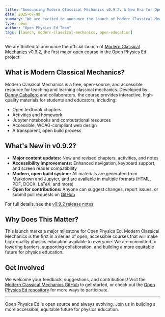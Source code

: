 ```yaml
---
title: "Announcing Modern Classical Mechanics v0.9.2: A New Era for Open Physics Ed"
date: 2025-07-08
summary: "We are excited to announce the launch of Modern Classical Mechanics v0.9.2, the first major open course in the Open Physics Ed project."
type: news
author: "Open Physics Ed Team"
tags: [launch, modern-classical-mechanics, open-education]
---
```


We are thrilled to announce the official launch of [Modern Classical Mechanics](https://dannycaballero.info/modern-classical-mechanics/) v0.9.2, the first major open course in the Open Physics Ed project!

## What is Modern Classical Mechanics?
Modern Classical Mechanics is a free, open-source, and accessible resource for teaching and learning classical mechanics. Developed by [Danny Caballero](https://dannycab.github.io/) and collaborators, the course provides interactive, high-quality materials for students and educators, including:
- Open textbook chapters
- Activities and homework
- Jupyter notebooks and computational resources
- Accessible, WCAG-compliant web design
- A transparent, open build process

## What's New in v0.9.2?
- **Major content updates:** New and revised chapters, activities, and notes
- **Accessibility improvements:** Enhanced navigation, keyboard support, and screen reader compatibility
- **Modern, open build system:** All materials are generated from Markdown and Jupyter, and are available in multiple formats (HTML, PDF, DOCX, LaTeX, and more)
- **Open for contributions:** Anyone can suggest changes, report issues, or submit pull requests on [GitHub](https://github.com/dannycab/modern-classical-mechanics)

For full details, see the [v0.9.2 release notes](https://github.com/dannycab/modern-classical-mechanics/blob/main/RELEASE-v0.9.2.md).

## Why Does This Matter?
This launch marks a major milestone for Open Physics Ed. Modern Classical Mechanics is the first in a series of open, accessible courses that will make high-quality physics education available to everyone. We are committed to lowering barriers, supporting collaboration, and building a more equitable future for physics education.

## Get Involved
We welcome your feedback, suggestions, and contributions! Visit the [Modern Classical Mechanics GitHub](https://github.com/dannycab/modern-classical-mechanics) to get started, or check out the [Open Physics Ed repository](https://github.com/open-physics-ed/open-physics-ed-org.github.io) for more ways to participate.

---

Open Physics Ed is open source and always evolving. Join us in building a more accessible, equitable future for physics education.
